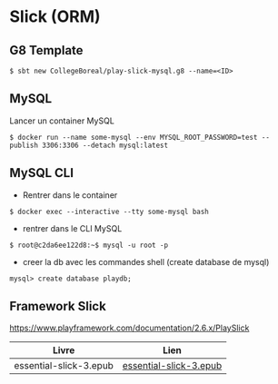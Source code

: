 # Slick (ORM)

## G8 Template

```
$ sbt new CollegeBoreal/play-slick-mysql.g8 --name=<ID>
```

## MySQL

Lancer un container MySQL

```
$ docker run --name some-mysql --env MYSQL_ROOT_PASSWORD=test --publish 3306:3306 --detach mysql:latest
```

## MySQL CLI

* Rentrer dans le container

```
$ docker exec --interactive --tty some-mysql bash
```

* rentrer dans le CLI MySQL

```
$ root@c2da6ee122d8:~$ mysql -u root -p
```

* creer la db avec les commandes shell (create database de mysql)

```
mysql> create database playdb;
```

## Framework Slick

https://www.playframework.com/documentation/2.6.x/PlaySlick

| Livre                                   | Lien                                            |
|-----------------------------------------|-------------------------------------------------|
| essential-slick-3.epub                  | [essential-slick-3.epub](https://github.com/underscoreio/books/blob/master/essential-slick/essential-slick-3.epub)
